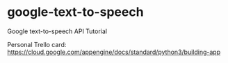 # google-text-to-speech
Google text-to-speech API Tutorial

Personal Trello card: https://cloud.google.com/appengine/docs/standard/python3/building-app